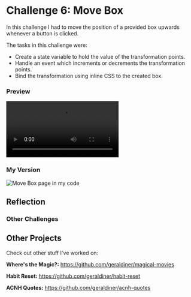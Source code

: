 # Challenge 6: Move Box
In this challenge I had to move the position of a provided box upwards whenever a button is clicked.

The tasks in this challenge were:

- Create a state variable to hold the value of the transformation points.
- Handle an event which increments or decrements the transformation points.
- Bind the transformation using inline CSS to the created box.


### Preview

![Move Box page preview](https://scotch-res.cloudinary.com/image/upload/w_900,q_auto:good,f_auto/v1558377731/fzccrymnuqbkl748dwgm.mp4)


### My Version

![Move Box page in my code]()


## Reflection



### Other Challenges




## Other Projects

Check out other stuff I've worked on:

**Where's the Magic?:** https://github.com/geraldiner/magical-movies

**Habit Reset:** https://github.com/geraldiner/habit-reset

**ACNH Quotes:** https://github.com/geraldiner/acnh-quotes
